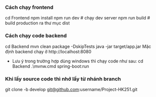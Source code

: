 ### Cách chạy frontend ###
cd Frontend
npm install
npm run dev   # chạy dev server
npm run build # build production ra thư mục dist

### Cách chạy code backend ###
cd Backend
mvn clean package -DskipTests
java -jar target/app.jar
Mặc định backend chạy ở http://localhost:8080

* Lưu ý trong trường hợp dùng windows thì chạy code như sau:
cd Backend
.\mvnw.cmd spring-boot:run

### Khi lấy source code thì nhớ lấy từ nhánh branch
git clone -b develop git@github.com:username/Project-HK251.git
